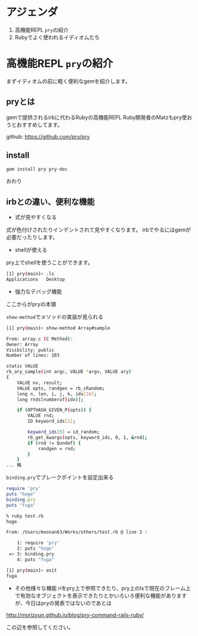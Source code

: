# アジェンダ

1. 高機能REPL `pry`の紹介
1. Rubyでよく使われるイディオムたち

# 高機能REPL `pry`の紹介

まずイディオムの前に軽く便利なgemを紹介します。

## pryとは

gemで提供されるirbに代わるRubyの高機能REPL
Ruby開発者のMatzもpry使おうとおすすめしてます。

github: https://github.com/pry/pry

## install

```bash
gem install pry pry-doc
```

おわり

## irbとの違い、便利な機能

* 式が見やすくなる

式が色付けされたりインデントされて見やすくなります。
irbでやるにはgemが必要だったりします。

* shellが使える

pry上でshellを使うことができます。

```bash
[1] pry(main)> .ls
Applications   Desktop  
```

* 強力なデバッグ機能

ここからがpryの本領

`show-method`でメソッドの実装が見られる

```bash
[1] pry(main)> show-method Array#sample

From: array.c (C Method):
Owner: Array
Visibility: public
Number of lines: 103

static VALUE
rb_ary_sample(int argc, VALUE *argv, VALUE ary)
{
    VALUE nv, result;
    VALUE opts, randgen = rb_cRandom;
    long n, len, i, j, k, idx[10];
    long rnds[numberof(idx)];

    if (OPTHASH_GIVEN_P(opts)) {
        VALUE rnd;
        ID keyword_ids[1];

        keyword_ids[0] = id_random;
        rb_get_kwargs(opts, keyword_ids, 0, 1, &rnd);
        if (rnd != Qundef) {
            randgen = rnd;
        }
    }
... 略
```

`binding.pry`でブレークポイントを設定出来る

```ruby
require 'pry'
puts "hoge"
binding.pry
puts "fuga"
```

```bash
% ruby test.rb
hoge

From: /Users/moosan63/Works/others/test.rb @ line 3 :

    1: require 'pry'
    2: puts "hoge"
 => 3: binding.pry
    4: puts "fuga"

[1] pry(main)> exit
fuga
```


* その他様々な機能
riをpry上で参照できたり、pry上のlsで現在のフレーム上で有効なオブジェクトを表示できたりとかいろいろ便利な機能がありますが、今日はpryの発表ではないのであとは

http://morizyun.github.io/blog/pry-command-rails-ruby/

この辺を参照してください。





